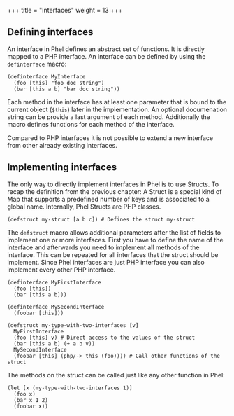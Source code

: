 +++
title = "Interfaces"
weight = 13
+++

## Defining interfaces

An interface in Phel defines an abstract set of functions. It is directly mapped to a PHP interface. An interface can be defined by using the `definterface` macro:

```phel
(definterface MyInterface
  (foo [this] "foo doc string")
  (bar [this a b] "bar doc string"))
```

Each method in the interface has at least one parameter that is bound to the current object (`$this`) later in the implementation. An optional documenation string can be provide a last argument of each method. Additionally the macro defines functions for each method of the interface.

Compared to PHP interfaces it is not possible to extend a new interface from other already existing interfaces.

## Implementing interfaces

The only way to directly implement interfaces in Phel is to use Structs. To recap the definition from the previous chapter: A Struct is a special kind of Map that supports a predefined number of keys and is associated to a global name. Internally, Phel Structs are PHP classes.

```phel
(defstruct my-struct [a b c]) # Defines the struct my-struct
```

The `defstruct` macro allows additional parameters after the list of fields to implement one or more interfaces. First you have to define the name of the interface and afterwards you need to implement all methods of the interface. This can be repeated for all interfaces that the struct should be implement. Since Phel interfaces are just PHP interface you can also implement every other PHP interface.

```phel
(definterface MyFirstInterface
  (foo [this])
  (bar [this a b]))

(definterface MySecondInterface
  (foobar [this]))

(defstruct my-type-with-two-interfaces [v]
  MyFirstInterface
  (foo [this] v) # Direct access to the values of the struct
  (bar [this a b] (+ a b v))
  MySecondInterface
  (foobar [this] (php/-> this (foo)))) # Call other functions of the struct
```

The methods on the struct can be called just like any other function in Phel:

```phel
(let [x (my-type-with-two-interfaces 1)]
  (foo x)
  (bar x 1 2)
  (foobar x))
```
